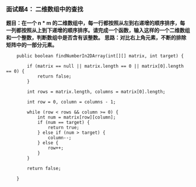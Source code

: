 ### 面试题4： 二维数组中的查找
**题目：在一个 n * m 的二维数组中，每一行都按照从左到右递增的顺序排序，每一列都按照从上到下递增的顺序排序。请完成一个函数，输入这样的一个二维数组和一个整数，判断数组中是否含有该整数。**
**思路：对比右上角元素，不断的排除矩阵中的一部分元素。**
```
	public boolean findNumberIn2DArray(int[][] matrix, int target) {
		
		if (matrix == null || matrix.length == 0 || matrix[0].length == 0) {
            return false;
        }
		
        int rows = matrix.length, columns = matrix[0].length;
        
        int row = 0, column = columns - 1;
        
        while (row < rows && column >= 0) {
            int num = matrix[row][column];
            if (num == target) {
                return true;
            } else if (num > target) {
                column--;
            } else {
                row++;
            }
        }
        
        return false;
		
    }
```